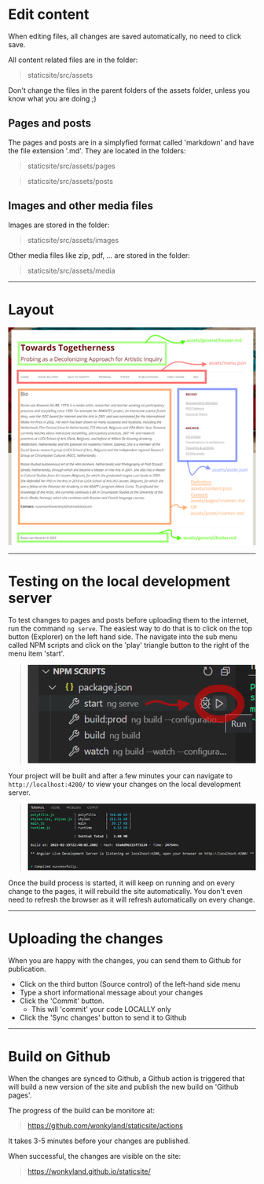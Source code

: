 # Edit content

When editing files, all changes are saved automatically, no need to click save.

All content related files are in the folder:

> staticsite/src/assets

Don't change the files in the parent folders of the assets folder, unless you know what you are doing ;)

## Pages and posts
The pages and posts are in a simplyfied format called 'markdown' and have the file extension '.md'. They are located in the folders:

> staticsite/src/assets/pages

> staticsite/src/assets/posts

## Images and other media files
Images are stored in the folder:

> staticsite/src/assets/images

Other media files like zip, pdf, ... are stored in the folder:
> staticsite/src/assets/media

---

# Layout

![Layout](Layout.png "Layout")

---

# Testing on the local development server

To test changes to pages and posts before uploading them to the internet, run the command `ng serve`. The easiest way to do that is to click on the top button (Explorer) on the left hand side. The navigate into the sub menu called NPM scripts and click on the 'play' triangle button to the right of the menu item 'start'.

> ![Testing](Testing.png "Testing")

Your project will be built and after a few minutes your can navigate to `http://localhost:4200/` to view your changes on the local development server.
> ![Success](BuildSuccess.png "Build success")

Once the build process is started, it will keep on running and on every change to the pages, it will rebuild the site automatically. You don't even need to refresh the browser as it will refresh automatically on every change.

---

# Uploading the changes

When you are happy with the changes, you can send them to Github for publication.
- Click on the third button (Source control) of the left-hand side menu 
- Type a short informational message about your changes
- Click the 'Commit' button.
  - This will 'commit' your code LOCALLY only
- Click the 'Sync changes' button to send it to Github

---

# Build on Github

When the changes are synced to Github, a Github action is triggered that will build a new version of the site and publish the new build on 'Github pages'.

The progress of the build can be monitore at:
> https://github.com/wonkyland/staticsite/actions

It takes 3-5 minutes before your changes are published.

When successful, the changes are visible on the site:

> https://wonkyland.github.io/staticsite/
